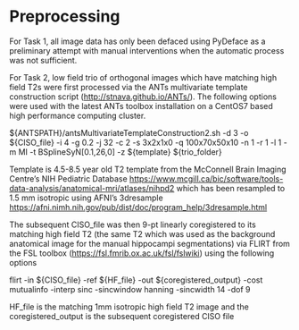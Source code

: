 # Preprocessing


For Task 1, all image data has only been defaced using PyDeface as a preliminary attempt with manual interventions when the automatic process was not sufficient.

For Task 2, low field trio of orthogonal images which have matching high field T2s were first processed via the ANTs multivariate template construction script (http://stnava.github.io/ANTs/).  The following options were used with the latest ANTs toolbox installation on a CentOS7 based high performance computing cluster. 

${ANTSPATH}/antsMultivariateTemplateConstruction2.sh -d 3 -o ${CISO_file} -i 4 -g 0.2 -j 32 -c 2 -s 3x2x1x0 -q 100x70x50x10 -n 1 -r 1 -l 1 -m MI -t BSplineSyN[0.1,26,0] -z ${template} ${trio_folder}

Template is 4.5-8.5 year old T2 template from  the McConnell Brain Imaging Centre’s NIH Pediatric Database https://www.mcgill.ca/bic/software/tools-data-analysis/anatomical-mri/atlases/nihpd2 which has been resampled to 1.5 mm isotropic using AFNI’s 3dresample https://afni.nimh.nih.gov/pub/dist/doc/program_help/3dresample.html 

The subsequent CISO_file was then 9-pt linearly coregistered to its matching high field T2 (the same T2 which was used as the background anatomical image for the manual hippocampi segmentations) via FLIRT from the FSL toolbox (https://fsl.fmrib.ox.ac.uk/fsl/fslwiki) using the following options

flirt -in ${CISO_file} -ref ${HF_file} -out ${coregistered_output} -cost mutualinfo -interp sinc -sincwindow hanning -sincwidth 14 -dof 9

HF_file is the matching 1mm isotropic high field T2 image and the coregistered_output is the subsequent coregistered CISO file
